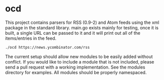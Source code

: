 ocd
===

This project contains parsers for RSS (0.9-2) and Atom feeds using the xml package in the standard library. main.go exists mainly for testing, once it is built, a single URL can be passed to it and it will print out all of the items/entries in the feed.

    ./ocd https://news.ycombinator.com/rss
    
The current setup should allow new modules to be easily added without conflict. If you would like to include a module that is not included, please send a pull request with a working implementation. See the modules directory for examples. All modules should be properly namespaced.
